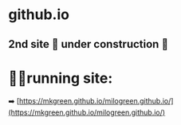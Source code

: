 # github.io

## 2nd site 🚧 under construction 🚧

# 🧑‍💻running site: 
➡️ [https://mkgreen.github.io/milogreen.github.io/](https://mkgreen.github.io/milogreen.github.io/)

